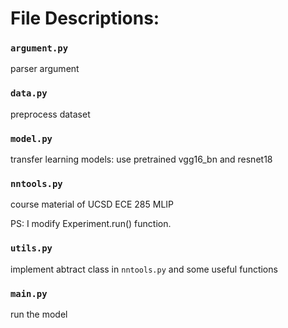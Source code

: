 # File Descriptions:

### `argument.py`

parser argument

### `data.py`

preprocess dataset

### `model.py`

transfer learning models: use pretrained vgg16_bn and resnet18

### `nntools.py`

course material of UCSD ECE 285 MLIP

PS: I modify Experiment.run() function.

### `utils.py`

implement abtract class in `nntools.py` and some useful functions

### `main.py`

run the model